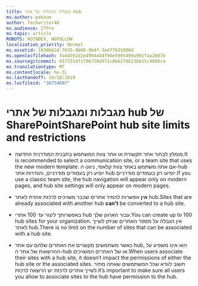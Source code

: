 ```yaml
---
title: מגבלות ומגבלות של אתר Hub
ms.author: pebaum
author: Techwriter40
ms.audience: ITPro
ms.topic: article
ROBOTS: NOINDEX, NOFOLLOW
localization_priority: Normal
ms.assetid: 1930b62d-7035-4b68-9b4f-3e4f7b31000d
ms.openlocfilehash: fa44561d2e49944d4f9de5995499a961faa2b07b
ms.sourcegitcommit: 037331d71f06750d972c0b6278b23bb15c4806ca
ms.translationtype: MT
ms.contentlocale: he-IL
ms.lasthandoff: 10/18/2019
ms.locfileid: "36754697"
---
```

# <a name="sharepoint-hub-site-limits-and-restrictions"></a><span data-ttu-id="cb081-102">מגבלות ומגבלות של אתרי hub של SharePoint</span><span class="sxs-lookup"><span data-stu-id="cb081-102">SharePoint hub site limits and restrictions</span></span>

- <span data-ttu-id="cb081-103">מומלץ לבחור אתר תקשורת או אתר צוות המשתמש בתבנית המודרנית החדשה.</span><span class="sxs-lookup"><span data-stu-id="cb081-103">It is recommended to select a communication site, or a team site that uses the new modern template.</span></span> <span data-ttu-id="cb081-104">אם אתה משתמש באתר צוות קלאסי, ניווט ה-hub יופיע רק בעמודים מודרניים, והגדרות אתר hub יופיעו רק בעמודים מודרניים.</span><span class="sxs-lookup"><span data-stu-id="cb081-104">If you use a classic team site, the hub navigation will appear only on modern pages, and hub site settings will only appear on modern pages.</span></span>

- <span data-ttu-id="cb081-105">**אין** אפשרות להמיר אתרים שכבר משויכים לרכזת אחרת לאתר hub.</span><span class="sxs-lookup"><span data-stu-id="cb081-105">Sites that are already associated with another hub **can't** be converted to a hub site.</span></span>

- <span data-ttu-id="cb081-106">באפשרותך ליצור עד 100 אתרי hub עבור הארגון שלך.</span><span class="sxs-lookup"><span data-stu-id="cb081-106">You can create up to 100 hub sites for your organization.</span></span> <span data-ttu-id="cb081-107">אין הגבלה על מספר האתרים שניתן לשייך לאתר hub.</span><span class="sxs-lookup"><span data-stu-id="cb081-107">There is no limit on the number of sites that can be associated with a hub site.</span></span>

- <span data-ttu-id="cb081-108">כאשר משתמשים מקשרים את האתרים שלהם עם אתר hub, הוא אינו משפיע על ההרשאות של אתר ה-hub או של האתרים המשויכים.</span><span class="sxs-lookup"><span data-stu-id="cb081-108">When users associate their sites with a hub site, it doesn’t impact the permissions of either the hub site or the associated sites.</span></span> <span data-ttu-id="cb081-109">חשוב לוודא שכל המשתמשים שאתה מתיר לשייך אתרים לרכזת יש הרשאה לרכזת.</span><span class="sxs-lookup"><span data-stu-id="cb081-109">It’s important to make sure all users you allow to associate sites to the hub have permission to the hub.</span></span>

